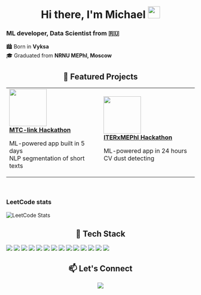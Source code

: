 <!-- README.md -->

<h1 align="center">Hi there, I'm Michael</a> 
<img src="https://github.com/blackcater/blackcater/raw/main/images/Hi.gif" height="32"/></h1>
<h3 align="left"> ML developer, Data Scientist from 🇷🇺</h3>

<p align="left">
   🏙️ Born in <strong>Vyksa</strong><br/>
  🎓 Graduated from <strong>NRNU MEPhI, Moscow</strong><br/>
</p>

<h2 align="center">🚀 Featured Projects</h2>

<div align="center">

  <table>
    <tr>
      <td align="left" width="300">
        <a href="https://github.com/DrozdovMK/Hackathon-mts-link" target="_blank">
          <img src="https://media.giphy.com/media/3ohzdIuqJoo8QdKlnW/giphy.gif" width="100"/><br/>
          <strong>MTC-link Hackathon</strong>
        </a>
        <p>
          ML-powered app built in 5 days <br/>
           NLP segmentation of short texts <br/>
        </p>
      </td>
      <td align="left" width="300">
        <a href="https://github.com/DrozdovMK/Tokodust" target="_blank">
          <img src="https://media.giphy.com/media/3ohzdIuqJoo8QdKlnW/giphy.gif" width="100"/><br/>
          <strong>ITERxMEPhI Hackathon</strong>
        </a>
        <p>
          ML-powered app in 24 hours <br/>
           CV dust detecting <br/>
        </p>
    </tr>
    
  </table>

</div>


<br/>
<h3 align="left"> LeetCode stats</h3>

![LeetCode Stats](https://leetcard.jacoblin.cool/drzd?theme=light&font=Noto%20Sans%20Tagalog)
<br/>

<h2 align="center">🚀 Tech Stack</h2>
<p align="left">
  <!-- Core ML & DS -->
  <img src="https://img.shields.io/badge/Python-3776AB?style=for-the-badge&logo=python&logoColor=white"/>
  <img src="https://img.shields.io/badge/scikit--learn-F7931E?style=for-the-badge&logo=scikit-learn&logoColor=white"/>
  <img src="https://img.shields.io/badge/OpenCV-5C3EE8?style=for-the-badge&logo=opencv&logoColor=white"/>

  <!-- Deep Learning -->
  <img src="https://img.shields.io/badge/PyTorch-EE4C2C?style=for-the-badge&logo=PyTorch&logoColor=white"/>
  <img src="https://img.shields.io/badge/TensorFlow-FF6F00?style=for-the-badge&logo=tensorflow&logoColor=white"/>

  <!-- System & Dev -->
  <img src="https://img.shields.io/badge/threading-367DA9?style=for-the-badge&logo=python&logoColor=white"/>
  <img src="https://img.shields.io/badge/asyncio-347AB6?style=for-the-badge&logo=python&logoColor=white"/>
  <img src="https://img.shields.io/badge/multiprocessing-306998?style=for-the-badge&logo=python&logoColor=white"/>
  <img src="https://img.shields.io/badge/Docker-2496ED?style=for-the-badge&logo=docker&logoColor=white"/>
  <img src="https://img.shields.io/badge/Git-F05032?style=for-the-badge&logo=git&logoColor=white"/>
  <img src="https://img.shields.io/badge/Linux-FCC624?style=for-the-badge&logo=linux&logoColor=black"/>
  <img src="https://img.shields.io/badge/SQL-4479A1?style=for-the-badge&logo=postgresql&logoColor=white"/>

  <!-- IDEs & Notebooks -->
  <img src="https://img.shields.io/badge/Jupyter-F37626?style=for-the-badge&logo=jupyter&logoColor=white"/>
  <img src="https://img.shields.io/badge/VS_Code-007ACC?style=for-the-badge&logo=visual-studio-code&logoColor=white"/>
</p>

<h2 align="center">📫 Let's Connect</h2>
<p align="center">
  <a href="mailto:drozzdovskiy01@gmail.com"><img src="https://img.shields.io/badge/Email-D14836?style=flat-square&logo=gmail&logoColor=white"/></a>
</p>
